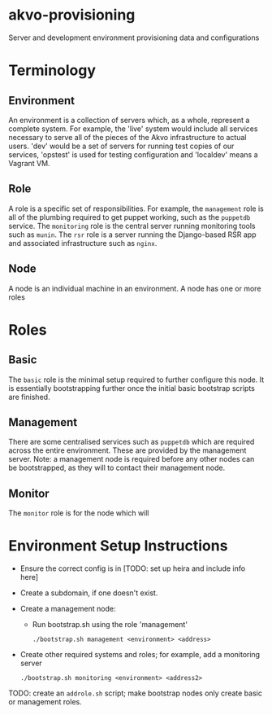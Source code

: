 akvo-provisioning
=================

Server and development environment provisioning data and configurations


Terminology
===

Environment
---

An environment is a collection of servers which, as a whole, represent a complete system. For example, the 'live' system would include all services necessary to serve all of the pieces of the Akvo infrastructure to actual users. 'dev' would be a set of servers for running test copies of our services, 'opstest' is used for testing configuration and 'localdev' means a Vagrant VM.

Role
---
A role is a specific set of responsibilities. For example, the `management` role is all of the plumbing required to get puppet working, such as the `puppetdb` service. The `monitoring` role is the central server running monitoring tools such as `munin`. The `rsr` role is a server running the Django-based RSR app and associated infrastructure such as `nginx`.

Node
---
A node is an individual machine in an environment. A node has one or more roles

Roles
===

Basic
---
The `basic` role is the minimal setup required to further configure this node. It is essentially bootstrapping further once the initial basic bootstrap scripts are finished.

Management
---
There are some centralised services such as `puppetdb` which are required across the entire environment. These are provided by the management server. Note: a management node is required before any other nodes can be bootstrapped, as they will to contact their management node.

Monitor
---
The `monitor` role is for the node which will 

Environment Setup Instructions
===
* Ensure the correct config is in [TODO: set up heira and include info here]

* Create a subdomain, if one doesn't exist.

* Create a management node:
	* Run bootstrap.sh using the role 'management'

		```
		./bootstrap.sh management <environment> <address>
		```
		
* Create other required systems and roles; for example, add a monitoring server
	```
	./bootstrap.sh monitoring <environment> <address2>
	```
	
TODO: create an `addrole.sh` script; make bootstrap nodes only create basic or management roles.